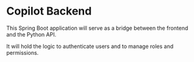 # Copilot Backend

This Spring Boot application will serve as a bridge between the frontend and the Python API.

It will hold the logic to authenticate users and to manage roles and permissions.